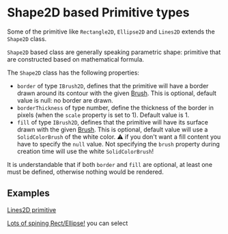 # Shape2D based Primitive types

Some of the primitive like `Rectangle2D`, `Ellipse2D` and `Lines2D` extends the `Shape2D` class.

`Shape2D` based class are generally speaking parametric shape: primitive that are constructed based on mathematical formula.

The `Shape2D` class has the following properties:

 - `border` of type `IBrush2D`, defines that the primitive will have a border drawn around its contour with the given [Brush](http://doc.babylonjs.com/extensions/Canvas2D_Brushes). This is optional, default value is null: no border are drawn.
 - `borderThickness` of type number, define the thickness of the border in pixels (when the `scale` property is set to 1). Default value is 1.
 - `fill` of type `IBrush2D`, defines that the primitive will have its surface drawn with the given [Brush](http://doc.babylonjs.com/extensions/Canvas2D_Brushes). This is optional, default value will use a `SolidColorBrush` of the white color. :warning: if you don't want a fill content you have to specify the `null` value. Not specifying the `brush` property during creation time will use the white `SolidColorBrush`!

It is understandable that if both `border` and `fill` are optional, at least one must be defined, otherwise nothing would be rendered.

## Examples

[Lines2D primitive](http://babylonjs-playground.com/#15C96V#5)

[Lots of spining Rect/Ellipse!](http://babylonjs-playground.com/#OWCCR#8) you can select



